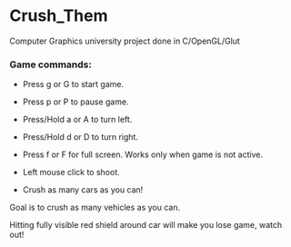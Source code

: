 # Crush_Them
Computer Graphics university project done in C/OpenGL/Glut

### Game commands:
- Press g or G to start game.  

- Press p or P to pause game.  

- Press/Hold a or A to turn left.  

- Press/Hold d or D to turn right.  

- Press f or F for full screen. Works only when game is not active.

- Left mouse click to shoot.

- Crush as many cars as you can!


Goal is to crush as many vehicles as you can.  

Hitting fully visible red shield around car will make you lose game, watch out!
